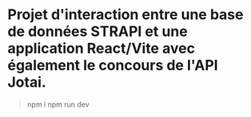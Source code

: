 # Projet d'interaction entre une base de données STRAPI et une application React/Vite avec également le concours de l'API Jotai.

>npm i
>npm run dev
